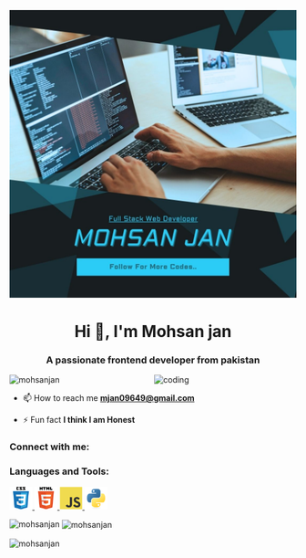 ![logo](https://github.com/Mohsanjan/Mohsanjan.m/blob/main/Add%20a%20heading%20(1).jpg)
<h1 align="center">Hi 👋, I'm Mohsan jan</h1>
<h3 align="center">A passionate frontend developer from pakistan</h3>
<image align="right" alt="coding" width="250" src="https://mir-s3-cdn-cf.behance.net/project_modules/fs/bbefa799786133.5efa9bf3d1b49.gif">

<p align="left"> <img src="https://komarev.com/ghpvc/?username=mohsanjan&label=Profile%20views&color=0e75b6&style=flat" alt="mohsanjan" /> </p>

- 📫 How to reach me **mjan09649@gmail.com**

- ⚡ Fun fact **I think I am Honest**

<h3 align="left">Connect with me:</h3>
<p align="left">
</p>

<h3 align="left">Languages and Tools:</h3>
<p align="left"> <a href="https://www.w3schools.com/css/" target="_blank" rel="noreferrer"> <img src="https://raw.githubusercontent.com/devicons/devicon/master/icons/css3/css3-original-wordmark.svg" alt="css3" width="40" height="40"/> </a> <a href="https://www.w3.org/html/" target="_blank" rel="noreferrer"> <img src="https://raw.githubusercontent.com/devicons/devicon/master/icons/html5/html5-original-wordmark.svg" alt="html5" width="40" height="40"/> </a> <a href="https://developer.mozilla.org/en-US/docs/Web/JavaScript" target="_blank" rel="noreferrer"> <img src="https://raw.githubusercontent.com/devicons/devicon/master/icons/javascript/javascript-original.svg" alt="javascript" width="40" height="40"/> </a> <a href="https://www.python.org" target="_blank" rel="noreferrer"> <img src="https://raw.githubusercontent.com/devicons/devicon/master/icons/python/python-original.svg" alt="python" width="40" height="40"/> </a> </p>

<p><img align="left" src="https://github-readme-stats.vercel.app/api/top-langs?username=mohsanjan&show_icons=true&locale=en&layout=compact" alt="mohsanjan" /></p>

<p>&nbsp;<img align="center" src="https://github-readme-stats.vercel.app/api?username=mohsanjan&show_icons=true&locale=en" alt="mohsanjan" /></p>

<p><img align="center" src="https://github-readme-streak-stats.herokuapp.com/?user=mohsanjan&" alt="mohsanjan" /></p>
